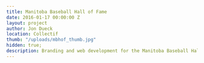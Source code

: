```yaml
---
title: Manitoba Baseball Hall of Fame
date: 2016-01-17 00:00:00 Z
layout: project
author: Jon Dueck
location: Collectif
thumb: "/uploads/mbhof_thumb.jpg"
hidden: true;
description: Branding and web development for the Manitoba Baseball Hall of Fame in Morden, MB.
---
```

